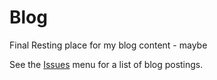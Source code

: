 # Blog
Final Resting place for my blog content - maybe

See the [Issues](https://github.com/itoleck/Blog/issues) menu for a list of blog postings.
